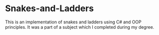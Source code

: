 # Snakes-and-Ladders
This is an implementation of snakes and ladders using C# and OOP principles. It was a part of a subject which I completed during my degree.
